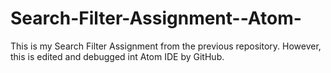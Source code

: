 # Search-Filter-Assignment--Atom-
This is my Search Filter Assignment from the previous repository. However, this is edited and debugged int Atom IDE by GitHub.
